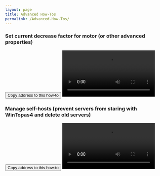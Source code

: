 ```yaml
---
layout: page
title: Advanced How-Tos
permalink: /Advanced-How-Tos/
---
```



### <a name="Vid200"></a>Set current decrease factor for motor (or other advanced properties)
<button class="btn" data-clipboard-text="{{site.fullUrl}}{{page.url}}#Vid200">
    Copy address to this how-to
</button>
<video  controls="controls">
<source src="https://www.dropbox.com/s/8f8c50wa3b7bda1/HowToSetCurrentDecreaseFactor.mp4?dl=1" type="video/mp4" />
</video>


### <a name="Vid201"></a>Manage self-hosts (prevent servers from staring with WinTopas4 and delete old servers)
<button class="btn" data-clipboard-text="{{site.fullUrl}}{{page.url}}#Vid201">
    Copy address to this how-to
</button>
<video  controls="controls">
<source src="https://www.dropbox.com/s/fctr6t2dfpouvjf/HowToManageSelfHosts.mp4?dl=1" type="video/mp4" />
</video>

